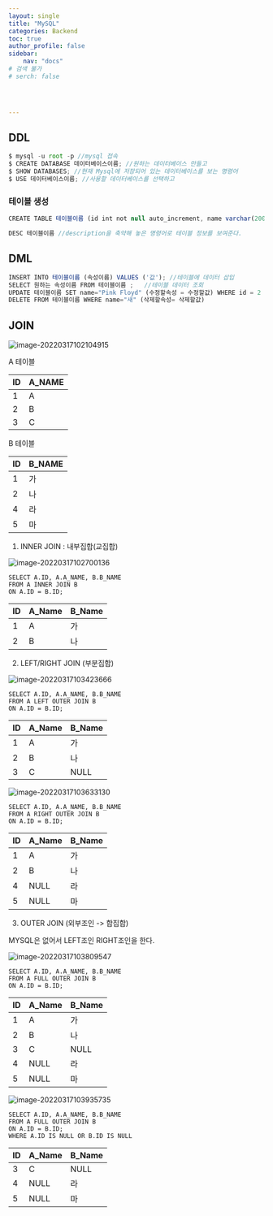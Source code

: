 ```yaml
---
layout: single
title: "MySQL"
categories: Backend
toc: true
author_profile: false
sidebar:
    nav: "docs"
# 검색 불가
# serch: false 




---
```




## DDL 



```javascript
$ mysql -u root -p //mysql 접속
$ CREATE DATABASE 데이터베이스이름; //원하는 데이터베이스 만들고
$ SHOW DATABASES; //현재 Mysql에 저장되어 있는 데이터베이스를 보는 명령어
$ USE 데이터베이스이름; //사용할 데이터베이스를 선택하고
```



### 테이블 생성

```javascript
CREATE TABLE 테이블이름 (id int not null auto_increment, name varchar(200) not null, primary key (id)); //테이블 생성

DESC 테이블이름 //description을 축약해 놓은 명령어로 테이블 정보를 보여준다.

```



## DML

```javascript
INSERT INTO 테이블이름 (속성이름) VALUES ('값'); //테이블에 데이터 삽입
SELECT 원하는 속성이름 FROM 테이블이름 ;   //테이블 데이터 조회
UPDATE 테이블이름 SET name="Pink Floyd" (수정할속성 = 수정할값) WHERE id = 2 //테이블 데이터 업데이트하기
DELETE FROM 테이블이름 WHERE name="새" (삭제할속성= 삭제할값)
```



## JOIN

![image-20220317102104915](../images/2022-03-17-mysql01/image-20220317102104915.png)



A 테이블

| ID   | A_NAME |
| ---- | ------ |
| 1    | A      |
| 2    | B      |
| 3    | C      |

B 테이블

| ID   | B_NAME |
| ---- | ------ |
| 1    | 가     |
| 2    | 나     |
| 4    | 라     |
| 5    | 마     |



1. INNER JOIN : 내부집합(교집합)

<img src="../images/2022-03-17-mysql01/image-20220317102700136.png" alt="image-20220317102700136"  />

```
SELECT A.ID, A.A_NAME, B.B_NAME
FROM A INNER JOIN B
ON A.ID = B.ID;
```

| ID   | A_Name | B_Name |
| ---- | ------ | ------ |
| 1    | A      | 가     |
| 2    | B      | 나     |

2. LEFT/RIGHT JOIN (부분집합)

![image-20220317103423666](../images/2022-03-17-mysql01/image-20220317103423666.png)

```
SELECT A.ID, A.A_NAME, B.B_NAME
FROM A LEFT OUTER JOIN B
ON A.ID = B.ID;
```



| ID   | A_Name | B_Name |
| ---- | ------ | ------ |
| 1    | A      | 가     |
| 2    | B      | 나     |
| 3    | C      | NULL   |

![image-20220317103633130](../images/2022-03-17-mysql01/image-20220317103633130.png)

```
SELECT A.ID, A.A_NAME, B.B_NAME
FROM A RIGHT OUTER JOIN B
ON A.ID = B.ID;
```

| ID   | A_Name | B_Name |
| ---- | ------ | ------ |
| 1    | A      | 가     |
| 2    | B      | 나     |
| 4    | NULL   | 라     |
| 5    | NULL   | 마     |



3. OUTER JOIN (외부조인 -> 합집합)

MYSQL은 없어서 LEFT조인 RIGHT조인을 한다.

![image-20220317103809547](../images/2022-03-17-mysql01/image-20220317103809547.png)



```
SELECT A.ID, A.A_NAME, B.B_NAME
FROM A FULL OUTER JOIN B
ON A.ID = B.ID;
```

| ID   | A_Name | B_Name |
| ---- | ------ | ------ |
| 1    | A      | 가     |
| 2    | B      | 나     |
| 3    | C      | NULL   |
| 4    | NULL   | 라     |
| 5    | NULL   | 마     |

![image-20220317103935735](../images/2022-03-17-mysql01/image-20220317103935735.png)

```
SELECT A.ID, A.A_NAME, B.B_NAME
FROM A FULL OUTER JOIN B
ON A.ID = B.ID;
WHERE A.ID IS NULL OR B.ID IS NULL
```

| ID   | A_Name | B_Name |
| ---- | ------ | ------ |
| 3    | C      | NULL   |
| 4    | NULL   | 라     |
| 5    | NULL   | 마     |

